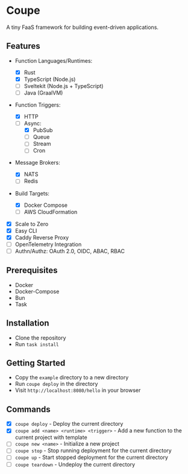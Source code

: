 # Coupe

A tiny FaaS framework for building event-driven applications.

## Features

- Function Languages/Runtimes:

  - [x] Rust
  - [x] TypeScript (Node.js)
  - [ ] Sveltekit (Node.js + TypeScript)
  - [ ] Java (GraalVM)

- Function Triggers:
  - [x] HTTP
  - [ ] Async:
    - [x] PubSub
    - [ ] Queue
    - [ ] Stream
    - [ ] Cron
- Message Brokers:
  - [x] NATS
  - [ ] Redis
- Build Targets:
  - [x] Docker Compose
  - [ ] AWS CloudFormation
- [x] Scale to Zero
- [x] Easy CLI
- [x] Caddy Reverse Proxy
- [ ] OpenTelemetry Integration
- [ ] Authn/Authz: OAuth 2.0, OIDC, ABAC, RBAC

## Prerequisites

- Docker
- Docker-Compose
- Bun
- Task

## Installation

- Clone the repository
- Run `task install`

## Getting Started

- Copy the `example` directory to a new directory
- Run `coupe deploy` in the directory
- Visit `http://localhost:8080/hello` in your browser

## Commands

- [x] `coupe deploy` - Deploy the current directory
- [x] `coupe add <name> <runtime> <trigger>` - Add a new function to the current project with template
- [ ] `coupe new <name>` - Initialize a new project
- [ ] `coupe stop` - Stop running deployment for the current directory
- [ ] `coupe up` - Start stopped deployment for the current directory
- [ ] `coupe teardown` - Undeploy the current directory
